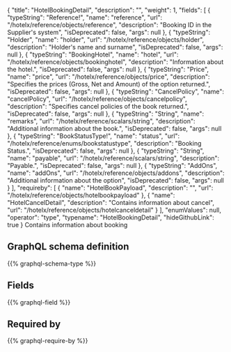 {
  "title": "HotelBookingDetail",
  "description": "",
  "weight": 1,
  "fields": [
    {
      "typeString": "Reference!",
      "name": "reference",
      "url": "/hotelx/reference/objects/reference",
      "description": "Booking ID in the Supplier's system",
      "isDeprecated": false,
      "args": null
    },
    {
      "typeString": "Holder",
      "name": "holder",
      "url": "/hotelx/reference/objects/holder",
      "description": "Holder's name and surname",
      "isDeprecated": false,
      "args": null
    },
    {
      "typeString": "BookingHotel",
      "name": "hotel",
      "url": "/hotelx/reference/objects/bookinghotel",
      "description": "Information about the hotel.",
      "isDeprecated": false,
      "args": null
    },
    {
      "typeString": "Price",
      "name": "price",
      "url": "/hotelx/reference/objects/price",
      "description": "Specifies the prices (Gross, Net and Amount) of the option returned.",
      "isDeprecated": false,
      "args": null
    },
    {
      "typeString": "CancelPolicy",
      "name": "cancelPolicy",
      "url": "/hotelx/reference/objects/cancelpolicy",
      "description": "Specifies cancel policies of the book returned.",
      "isDeprecated": false,
      "args": null
    },
    {
      "typeString": "String",
      "name": "remarks",
      "url": "/hotelx/reference/scalars/string",
      "description": "Additional information about the book.",
      "isDeprecated": false,
      "args": null
    },
    {
      "typeString": "BookStatusType!",
      "name": "status",
      "url": "/hotelx/reference/enums/bookstatustype",
      "description": "Booking Status.",
      "isDeprecated": false,
      "args": null
    },
    {
      "typeString": "String",
      "name": "payable",
      "url": "/hotelx/reference/scalars/string",
      "description": "Payable.",
      "isDeprecated": false,
      "args": null
    },
    {
      "typeString": "AddOns",
      "name": "addOns",
      "url": "/hotelx/reference/objects/addons",
      "description": "Additional information about the option",
      "isDeprecated": false,
      "args": null
    }
  ],
  "requireby": [
    {
      "name": "HotelBookPayload",
      "description": "",
      "url": "/hotelx/reference/objects/hotelbookpayload"
    },
    {
      "name": "HotelCancelDetail",
      "description": "Contains information about cancel",
      "url": "/hotelx/reference/objects/hotelcanceldetail"
    }
  ],
  "enumValues": null,
  "operator": "type",
  "typename": "HotelBookingDetail",
  "hideGithubLink": true
}
Contains information about booking
## GraphQL schema definition

{{% graphql-schema-type %}}

## Fields

{{% graphql-field %}}

## Required by

{{% graphql-require-by %}}

